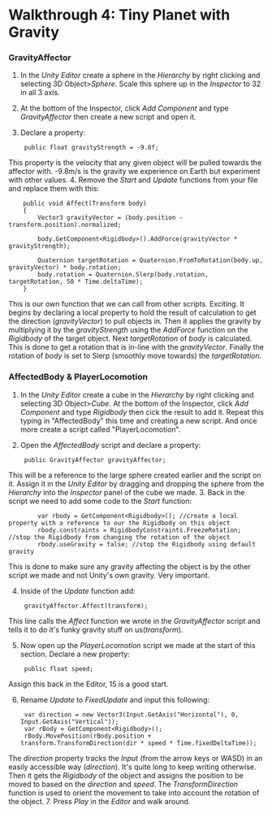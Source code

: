 # Walkthrough 4: Tiny Planet with Gravity

### GravityAffector
1. In the *Unity Editor* create a sphere in the *Hierarchy* by right clicking and selecting 3D Object>*Sphere*. Scale this sphere up in the *Inspector* to 32 in all 3 axis.
2. At the bottom of the Inspector, click *Add Component* and type *GravityAffector* then create a new script and open it.
3. Declare a property:

		public float gravityStrength = -9.8f;

This property is the velocity that any given object will be pulled towards the affector with. -9.8m/s is the gravity we experience on Earth but experiment with other values.
4. Remove the *Start* and *Update* functions from your file and replace them with this:

		public void Affect(Transform body)
		{
			Vector3 gravityVector = (body.position - transform.position).normalized;

			body.GetComponent<Rigidbody>().AddForce(gravityVector * gravityStrength);

			Quaternion targetRotation = Quaternion.FromToRotation(body.up, gravityVector) * body.rotation;
			body.rotation = Quaternion.Slerp(body.rotation, targetRotation, 50 * Time.deltaTime);
		}

This is our own function that we can call from other scripts. Exciting.
It begins by declaring a local property to hold the result of calculation to get the direction (*gravityVector*) to pull objects in. Then it applies the gravity by multiplying it by the *gravityStrength* using the *AddForce* function on the *Rigidbody* of the target object.
Next *targetRotation* of *body* is calculated. This is done to get a rotation that is in-line with the *gravityVector*.
Finally the rotation of *body* is set to Slerp (smoothly move towards) the *targetRotation*.

### AffectedBody & PlayerLocomotion
1. In the *Unity Editor* create a cube in the *Hierarchy* by right clicking and selecting 3D Object>*Cube*.  At the bottom of the Inspector, click *Add Component* and type *Rigidbody* then cick the result to add it. Repeat this typing in "AffectedBody" this time and creating a new script. And once more create a script called "PlayerLocomotion".
2. Open the *AffectedBody* script and declare a property:

		public GravityAffector gravityAffector;

This will be a reference to the large sphere created earlier and the script on it. Assign it in the *Unity Editor* by dragging and dropping the sphere from the *Hierarchy* into the *Inspector* panel of the cube we made.
3. Back in the script we need to add some code to the *Start* function:

			var rbody = GetComponent<Rigidbody>(); //create a local property with a reference to our the Rigidbody on this object
	        rbody.constraints = RigidbodyConstraints.FreezeRotation; //stop the Rigidbody from changing the rotation of the object
	        rbody.useGravity = false; //stop the Rigidbody using default gravity

This is done to make sure any gravity affecting the object is by the other script we made and not Unity's own gravity. Very important.

4. Inside of the *Update* function add:

		gravityAffector.Affect(transform);

This line calls the *Affect* function we wrote in the *GravityAffector* script and tells it to do it's funky gravity stuff on us(*transform*).

5. Now open up the *PlayerLocomotion* script we made at the start of this section. Declare a new property:

		public float speed;

Assign this back in the Editor, 15 is a good start.

6. Rename *Update* to *FixedUpdate* and input this following:

		var direction = new Vector3(Input.GetAxis("Horizontal"), 0, Input.GetAxis("Vertical"));
		var rBody = GetComponent<Rigidbody>();
		rBody.MovePosition(rBody.position + transform.TransformDirection(dir * speed * Time.fixedDeltaTime));

The *direction* property tracks the *Input* (from the arrow keys or WASD) in an easily accessible way (*direction*). It's quite long to keep writing otherwise.
Then it gets the *Rigidbody* of the object and assigns the position to be moved to based on the *direction* and *speed*. The *TransformDirection* function is used to orient the movement to take into account the rotation of the object.
7. Press *Play* in the *Editor* and walk around.
